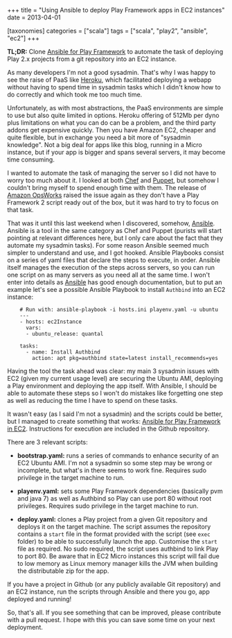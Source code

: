 +++
title = "Using Ansible to deploy Play Framework apps in EC2 instances"
date = 2013-04-01

[taxonomies]
categories = ["scala"]
tags = ["scala", "play2", "ansible", "ec2"]
+++

**TL;DR:** Clone [Ansible for Play Framework](https://github.com/pvillega/ansible-ec2-play) to automate the task of deploying Play 2.x projects from a git repository into an EC2 instance.

As many developers I'm not a good sysadmin. That's why I was happy to see the raise of PaaS like [Heroku](http://www.heroku.com/), which facilitated deploying a webapp without having to spend time in sysadmin tasks which I didn't know how to do correctly and which took me too much time.

<!-- more -->

Unfortunately, as with most abstractions, the PaaS environments are simple to use but also quite limited in options. Heroku offering of 512Mb per dyno plus limitations on what you can do can be a problem, and the third party addons get expensive quickly. Then you have Amazon EC2, cheaper and quite flexible, but in exchange you need a bit more of "sysadmin knowledge". Not a big deal for apps like this blog, running in a Micro instance, but if your app is bigger and spans several servers, it may become time consuming.

I wanted to automate the task of managing the server so I did not have to worry too much about it. I looked at both [Chef](http://www.opscode.com/chef/) and [Puppet](https://puppetlabs.com/), but somehow I couldn't bring myself to spend enough time with them. The release of [Amazon OpsWorks](http://aws.amazon.com/opsworks/) raised the issue again as they don't have a Play Framework 2 script ready out of the box, but it was hard to try to focus on that task.

That was it until this last weekend when I discovered, somehow, [Ansible](http://ansible.cc/). Ansible is a tool in the same category as Chef and Puppet (purists will start pointing at relevant differences here, but I only care about the fact that they automate my sysadmin tasks). For some reason Ansible seemed much simpler to understand and use, and I got hooked. Ansible Playbooks consist on a series of yaml files that declare the steps to execute, in order. Ansible itself manages the execution of the steps across servers, so you can run one script on as many servers as you need all at the same time. I won't enter into details as [Ansible](http://ansible.cc/) has good enough documentation, but to put an example let's see a possible Ansible Playbook to install `Authbind` into an EC2 instance:

```
    # Run with: ansible-playbook -i hosts.ini playenv.yaml -u ubuntu
    ---
    - hosts: ec2Instance
      vars:
      - ubuntu_release: quantal

    tasks:
      - name: Install Authbind
        action: apt pkg=authbind state=latest install_recommends=yes
```

Having the tool the task ahead was clear: my main 3 sysadmin issues with EC2 (given my current usage level) are securing the Ubuntu AMI, deploying a Play environment and deploying the app itself. With Ansible, I should be able to automate these steps so I won't do mistakes like forgetting one step as well as reducing the time I have to spend on these tasks.

It wasn't easy (as I said I'm not a sysadmin) and the scripts could be better, but I managed to create something that works: [Ansible for Play Framework in EC2](https://github.com/pvillega/ansible-ec2-play). Instructions for execution are included in the Github repository.

There are 3 relevant scripts:

* **bootstrap.yaml:** runs a series of commands to enhance security of an EC2 Ubuntu AMI. I'm not a sysadmin so some step may be wrong or incomplete, but what's in there seems to work fine. Requires sudo privilege in the target machine to run.

* **playenv.yaml:** sets some Play Framework dependencies (basically pvm and java 7) as well as Authbind so Play can use port 80 without root privileges. Requires sudo privilege in the target machine to run.

* **deploy.yaml:** clones a Play project from a given Git repository and deploys it on the target machine. The script assumes the repository contains a `start` file in the format provided with the script (see `exec` folder) to be able to successfully launch the app. Customise the `start` file as required. No sudo required, the script uses authbind to link Play to port 80. Be aware that in EC2 Micro instances this script will fail due to low memory as Linux memory manager kills the JVM when building the distributable zip for the app.


If you have a project in Github (or any publicly available Git repository) and an EC2 instance, run the scripts through Ansible and there you go, app deployed and running!

So, that's all. If you see something that can be improved, please contribute with a pull request. I hope with this you can save some time on your next deployment.
